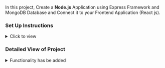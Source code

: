 In this project, Create a **Node.js** Application using Express Framework and MongoDB Database and Connect it to your Frontend Application (React js).

### Set Up Instructions

<details>
<summary>Click to view</summary>
<br/>

After opening the MOBILICIS_ASSIGNMENT file in VS Code Editor

- open Terminal and type `cd ./client` in CLI
- Download dependencies by running `npm install` for Front-End Client-side in CLI
- again type `cd ..` in CLI
- Download dependencies by running `npm install` for Back-End server-side in CLI
- Start up the app using `npm run dev`
</details>

### Detailed View of Project

<details>
<summary>Functionality has be added</summary>
<br/>

The application has five routes that perform different queries on the database:

- Q1: Find users whose income is less than $5 and drive a BMW or Mercedes-Benz car.
- Q2: Find male users whose phone price is greater than $10000.
- Q3: Find users whose last name starts with "M", whose quote is longer than 15 characters, and whose email contains the letter "M".
- Q4: Find users who drive a BMW, Mercedes, or Audi car and whose email does not contain any digits.
- Q5: Group users by city, calculate the count and average income, and return the top 10 cities with the highest count.

The application also defines routes to add a new user, get the last user, get all users, and get a specific user by ID. The application uses the `mongoose` library to define a schema for the users collection and perform CRUD operations on the collection. The application also uses the `cors` library to enable cross-origin resource sharing and the `path` library to serve static files.